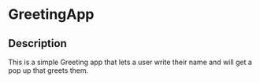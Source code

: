 # GreetingApp

## Description
This is a simple Greeting app that lets a user write their name and will get a pop up that greets them.

